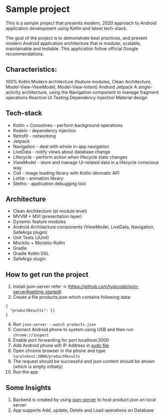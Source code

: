# Sample project

This is a sample project that presents modern, 2020 approach to Android application development using Kotlin and latest tech-stack.

The goal of the project is to demonstrate best practices,  and present modern Android application architecture that is modular, scalable, maintainable and testable. This application follow official Google recommendations.


## **Characteristics:**

100% Kotlin
Modern architecture (feature modules, Clean Architecture, Model-View-ViewModel, Model-View-Intent)
Android Jetpack
A single-activity architecture, using the Navigation component to manage fragment operations
Reactive UI
Testing
Dependency Injection
Material design

## **Tech-stack**
- Kotlin + Coroutines - perform background operations
- Kodein - dependency injection
- Retrofit - networking
- Jetpack
- Navigation - deal with whole in-app navigation
- LiveData - notify views about database change
- Lifecycle - perform action when lifecycle state changes
- ViewModel - store and manage UI-related data in a lifecycle conscious way
- Coil - image loading library with Kotlin idiomatic API
- Lottie - animation library
- Stetho - application debugging tool

## **Architecture**
- Clean Architecture (at module level)
- MVVM + MVI (presentation layer)
- Dynamic feature modules
- Android Architecture components (ViewModel, LiveData, Navigation, SafeArgs plugin)
- Unit Tests (JUnit)
- Mockito + Mockito-Kotlin
- Gradle
- Gradle Kotlin DSL
- SafeArgs olugin

## **How to get run the project**

1. Install  json-server refer -> (https://github.com/typicode/json-server#getting-started)
2. Create a file products.json which contains following data:
```
{
  "productResults": []
}
```

4. Run `json-server --watch products.json` 
5. Connect Android phone to system using USB and then run `chrome://inspect`
6. Enable port forwarding for port localhost:3000
7. Add Android phone wifi IP Address in [sudo file](https://stackoverflow.com/questions/11005540/localhost-running-on-mac-can-i-view-it-on-my-android-phone)
8. Open chrome browser in the phone and type `localshost:3000/productResults`
9. The request should be successful and json content should be shown (which is empty initially)
10. Run the app 

## **Some Insights**
1. Backend is created by using [json-server](https://github.com/typicode/json-server#getting-started) to host product.json on local server 
2. App supports Add, update, Delete and Load operations on Database
